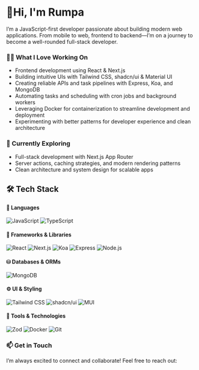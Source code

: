 # 👋Hi, I'm Rumpa
I’m a JavaScript-first developer passionate about building modern web applications.
From mobile to web, frontend to backend—I’m on a journey to become a well-rounded full-stack developer.

### 🧑‍💻 What I Love Working On
- Frontend development using React & Next.js
- Building intuitive UIs with Tailwind CSS, shadcn/ui & Material UI
- Creating reliable APIs and task pipelines with Express, Koa, and MongoDB
- Automating tasks and scheduling with cron jobs and background workers
- Leveraging Docker for containerization to streamline development and deployment
- Experimenting with better patterns for developer experience and clean architecture

### 🧠 Currently Exploring
- Full-stack development with Next.js App Router
- Server actions, caching strategies, and modern rendering patterns
- Clean architecture and system design for scalable apps

## 🛠 Tech Stack

#### 🚀 Languages
![JavaScript](https://img.shields.io/badge/JavaScript-F7DF1E?style=for-the-badge&logo=javascript&logoColor=black)
![TypeScript](https://img.shields.io/badge/TypeScript-3178C6?style=for-the-badge&logo=typescript&logoColor=white)

#### 🧰 Frameworks & Libraries
![React](https://img.shields.io/badge/React-61DAFB?style=for-the-badge&logo=react&logoColor=black)
![Next.js](https://img.shields.io/badge/Next-334155?style=for-the-badge&logo=nextdotjs&logoColor=white)
![Koa](https://img.shields.io/badge/Koa-7A5CFA?style=for-the-badge&logo=koa&logoColor=white)
![Express](https://img.shields.io/badge/Express-6C757D?style=for-the-badge&logo=express&logoColor=white)
![Node.js](https://img.shields.io/badge/Node-339933?style=for-the-badge&logo=nodedotjs&logoColor=white)

#### ⛁ Databases & ORMs
![MongoDB](https://img.shields.io/badge/MongoDB-47A248?style=for-the-badge&logo=mongodb&logoColor=white)

#### ⚙️ UI & Styling
![Tailwind CSS](https://img.shields.io/badge/Tailwind_CSS-38B2AC?style=for-the-badge&logo=tailwind-css&logoColor=white)
![shadcn/ui](https://img.shields.io/badge/shadcn_ui-1F2937?style=for-the-badge)
![MUI](https://img.shields.io/badge/MUI-007FFF?style=for-the-badge&logo=mui&logoColor=white)

#### 🔧  Tools & Technologies
![Zod](https://img.shields.io/badge/Zod-8B5CF6?style=for-the-badge&logo=zod&logoColor=white)
![Docker](https://img.shields.io/badge/Docker-2496ED?style=for-the-badge&logo=docker&logoColor=white)
![Git](https://img.shields.io/badge/Git-F1502F?style=for-the-badge&logo=git&logoColor=white)

### 📫 Get in Touch
I’m always excited to connect and collaborate! Feel free to reach out:


